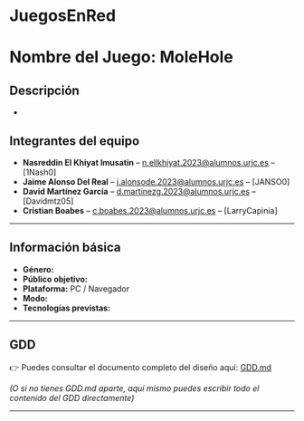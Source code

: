 ﻿# JuegosEnRed
# Nombre del Juego: **MoleHole**

## Descripción
*
## Integrantes del equipo
- **Nasreddin El Khiyat Imusatin** – n.ellkhiyat.2023@alumnos.urjc.es – [1Nash0]
- **Jaime Alonso Del Real** – j.alonsode.2023@alumnos.urjc.es – [JANSO0]
- **David Martínez García** – d.martinezg.2023@alumnos.urjc.es – [Davidmtz05]
- **Cristian Boabes** – c.boabes.2023@alumnos.urjc.es – [LarryCapinia]

---

## Información básica
- **Género:** 
- **Público objetivo:** 
- **Plataforma:** PC / Navegador  
- **Modo:** 
- **Tecnologías previstas:** 

---

## GDD
👉 Puedes consultar el documento completo del diseño aquí: [GDD.md](./GDD.md)

*(O si no tienes GDD.md aparte, aquí mismo puedes escribir todo el contenido del GDD directamente)*

---

